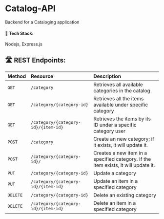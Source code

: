 # Catalog-API
Backend for a Cataloging application

#### 🧰 Tech Stack:
Nodejs, Express.js


## 🛣️ REST Endpoints:

| Method             | Resource         | Description                                                                                    |
|:-------------------|:-----------------|:-----------------------------------------------------------------------------------------------|
| `GET`              | `/category`              | Retrieves all available categories in the catalog                                                                     |
| `GET`              | `/category/{category-id}`         | Retrieves all the items available under specific category                                               |
| `GET`              | `/category/{category-id}/{item-id}`     | Retrieves the items by its ID under a specific category user                                                                  |
| `POST`             | `/category`         | Create an new category; if it exists, it will update it.                       |
| `POST`              | `/category/{category-id}/`     | Creates a new item in a specified category. If the item exists, it will update it.      |
| `PUT`           | `/category/{category-id}`     | Update a category |
| `PUT`           | `/category/{category-id}/{item-id}`     | Update an item in a specified category |
| `DELETE`           | `/category/{category-id}`     | Delete an existing category |
| `DELETE`           | `/category/{category-id}/{item-id}`     | Delete an item in a specified category |
